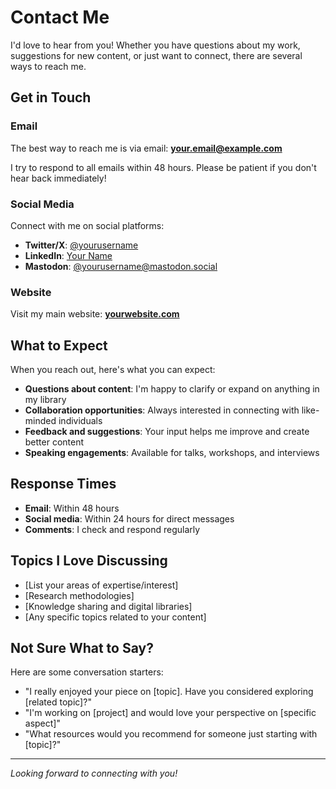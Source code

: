 # Contact Me

I'd love to hear from you! Whether you have questions about my work, suggestions for new content, or just want to connect, there are several ways to reach me.

## Get in Touch

### Email
The best way to reach me is via email: **[your.email@example.com](mailto:your.email@example.com)**

I try to respond to all emails within 48 hours. Please be patient if you don't hear back immediately!

### Social Media
Connect with me on social platforms:

- **Twitter/X**: [@yourusername](https://twitter.com/yourusername)
- **LinkedIn**: [Your Name](https://linkedin.com/in/yourprofile)
- **Mastodon**: [@yourusername@mastodon.social](https://mastodon.social/@yourusername)

### Website
Visit my main website: **[yourwebsite.com](https://yourwebsite.com)**

## What to Expect

When you reach out, here's what you can expect:

- **Questions about content**: I'm happy to clarify or expand on anything in my library
- **Collaboration opportunities**: Always interested in connecting with like-minded individuals
- **Feedback and suggestions**: Your input helps me improve and create better content
- **Speaking engagements**: Available for talks, workshops, and interviews

## Response Times

- **Email**: Within 48 hours
- **Social media**: Within 24 hours for direct messages
- **Comments**: I check and respond regularly

## Topics I Love Discussing

- [List your areas of expertise/interest]
- [Research methodologies]
- [Knowledge sharing and digital libraries]
- [Any specific topics related to your content]

## Not Sure What to Say?

Here are some conversation starters:

- "I really enjoyed your piece on [topic]. Have you considered exploring [related topic]?"
- "I'm working on [project] and would love your perspective on [specific aspect]"
- "What resources would you recommend for someone just starting with [topic]?"

---

*Looking forward to connecting with you!*
